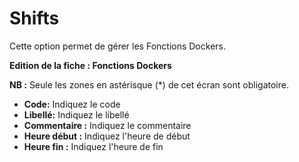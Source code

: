 # Shifts



Cette option permet de gérer les Fonctions Dockers.

**Edition de la fiche : Fonctions Dockers**

**NB :** Seule les zones en astérisque (\*) de cet écran sont obligatoire.

* **Code:** Indiquez le code
* **Libellé:** Indiquez le libellé
* **Commentaire :** Indiquez le commentaire
* **Heure début :** Indiquez l'heure de début
* **Heure fin :** Indiquez l'heure de fin
